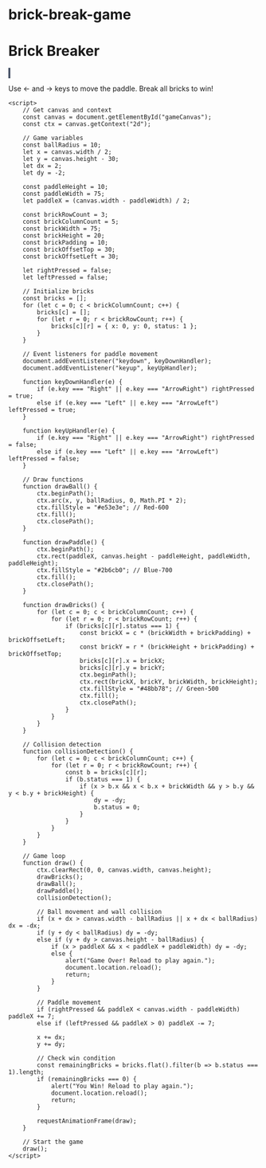 # brick-break-game
<!DOCTYPE html>
<html lang="en">
<head>
    <meta charset="UTF-8">
    <meta name="viewport" content="width=device-width, initial-scale=1.0">
    <title>Brick Breaker</title>
    <!-- Tailwind CSS CDN -->
    <script src="https://cdn.tailwindcss.com"></script>
    <style>
        canvas {
            border: 2px solid #4a5568; /* Gray-700 */
            background-color: #edf2f7; /* Gray-200 */
        }
    </style>
</head>
<body class="bg-gray-100 flex items-center justify-center min-h-screen">
    <div class="text-center">
        <h1 class="text-3xl font-bold text-gray-800 mb-4">Brick Breaker</h1>
        <canvas id="gameCanvas" width="480" height="320"></canvas>
        <p class="mt-4 text-gray-600">Use ← and → keys to move the paddle. Break all bricks to win!</p>
    </div>

    <script>
        // Get canvas and context
        const canvas = document.getElementById("gameCanvas");
        const ctx = canvas.getContext("2d");

        // Game variables
        const ballRadius = 10;
        let x = canvas.width / 2;
        let y = canvas.height - 30;
        let dx = 2;
        let dy = -2;

        const paddleHeight = 10;
        const paddleWidth = 75;
        let paddleX = (canvas.width - paddleWidth) / 2;

        const brickRowCount = 3;
        const brickColumnCount = 5;
        const brickWidth = 75;
        const brickHeight = 20;
        const brickPadding = 10;
        const brickOffsetTop = 30;
        const brickOffsetLeft = 30;

        let rightPressed = false;
        let leftPressed = false;

        // Initialize bricks
        const bricks = [];
        for (let c = 0; c < brickColumnCount; c++) {
            bricks[c] = [];
            for (let r = 0; r < brickRowCount; r++) {
                bricks[c][r] = { x: 0, y: 0, status: 1 };
            }
        }

        // Event listeners for paddle movement
        document.addEventListener("keydown", keyDownHandler);
        document.addEventListener("keyup", keyUpHandler);

        function keyDownHandler(e) {
            if (e.key === "Right" || e.key === "ArrowRight") rightPressed = true;
            else if (e.key === "Left" || e.key === "ArrowLeft") leftPressed = true;
        }

        function keyUpHandler(e) {
            if (e.key === "Right" || e.key === "ArrowRight") rightPressed = false;
            else if (e.key === "Left" || e.key === "ArrowLeft") leftPressed = false;
        }

        // Draw functions
        function drawBall() {
            ctx.beginPath();
            ctx.arc(x, y, ballRadius, 0, Math.PI * 2);
            ctx.fillStyle = "#e53e3e"; // Red-600
            ctx.fill();
            ctx.closePath();
        }

        function drawPaddle() {
            ctx.beginPath();
            ctx.rect(paddleX, canvas.height - paddleHeight, paddleWidth, paddleHeight);
            ctx.fillStyle = "#2b6cb0"; // Blue-700
            ctx.fill();
            ctx.closePath();
        }

        function drawBricks() {
            for (let c = 0; c < brickColumnCount; c++) {
                for (let r = 0; r < brickRowCount; r++) {
                    if (bricks[c][r].status === 1) {
                        const brickX = c * (brickWidth + brickPadding) + brickOffsetLeft;
                        const brickY = r * (brickHeight + brickPadding) + brickOffsetTop;
                        bricks[c][r].x = brickX;
                        bricks[c][r].y = brickY;
                        ctx.beginPath();
                        ctx.rect(brickX, brickY, brickWidth, brickHeight);
                        ctx.fillStyle = "#48bb78"; // Green-500
                        ctx.fill();
                        ctx.closePath();
                    }
                }
            }
        }

        // Collision detection
        function collisionDetection() {
            for (let c = 0; c < brickColumnCount; c++) {
                for (let r = 0; r < brickRowCount; r++) {
                    const b = bricks[c][r];
                    if (b.status === 1) {
                        if (x > b.x && x < b.x + brickWidth && y > b.y && y < b.y + brickHeight) {
                            dy = -dy;
                            b.status = 0;
                        }
                    }
                }
            }
        }

        // Game loop
        function draw() {
            ctx.clearRect(0, 0, canvas.width, canvas.height);
            drawBricks();
            drawBall();
            drawPaddle();
            collisionDetection();

            // Ball movement and wall collision
            if (x + dx > canvas.width - ballRadius || x + dx < ballRadius) dx = -dx;
            if (y + dy < ballRadius) dy = -dy;
            else if (y + dy > canvas.height - ballRadius) {
                if (x > paddleX && x < paddleX + paddleWidth) dy = -dy;
                else {
                    alert("Game Over! Reload to play again.");
                    document.location.reload();
                    return;
                }
            }

            // Paddle movement
            if (rightPressed && paddleX < canvas.width - paddleWidth) paddleX += 7;
            else if (leftPressed && paddleX > 0) paddleX -= 7;

            x += dx;
            y += dy;

            // Check win condition
            const remainingBricks = bricks.flat().filter(b => b.status === 1).length;
            if (remainingBricks === 0) {
                alert("You Win! Reload to play again.");
                document.location.reload();
                return;
            }

            requestAnimationFrame(draw);
        }

        // Start the game
        draw();
    </script>
</body>
</html>
